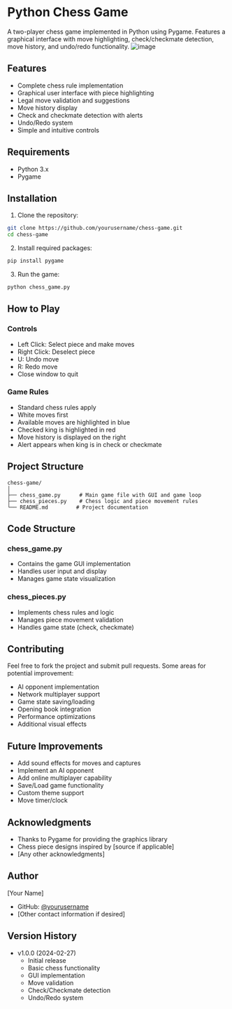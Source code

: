 # Python Chess Game

A two-player chess game implemented in Python using Pygame. Features a graphical interface with move highlighting, check/checkmate detection, move history, and undo/redo functionality.
![image](https://github.com/user-attachments/assets/d1f9ae21-669d-4ae6-9ad6-73897aed638e)




## Features

- Complete chess rule implementation
- Graphical user interface with piece highlighting
- Legal move validation and suggestions
- Move history display
- Check and checkmate detection with alerts
- Undo/Redo system
- Simple and intuitive controls

## Requirements

- Python 3.x
- Pygame

## Installation

1. Clone the repository:
```bash
git clone https://github.com/yourusername/chess-game.git
cd chess-game
```

2. Install required packages:
```bash
pip install pygame
```

3. Run the game:
```bash
python chess_game.py
```

## How to Play

### Controls
- Left Click: Select piece and make moves
- Right Click: Deselect piece
- U: Undo move
- R: Redo move
- Close window to quit

### Game Rules
- Standard chess rules apply
- White moves first
- Available moves are highlighted in blue
- Checked king is highlighted in red
- Move history is displayed on the right
- Alert appears when king is in check or checkmate

## Project Structure

```
chess-game/
│
├── chess_game.py      # Main game file with GUI and game loop
├── chess_pieces.py    # Chess logic and piece movement rules
└── README.md         # Project documentation
```

## Code Structure

### chess_game.py
- Contains the game GUI implementation
- Handles user input and display
- Manages game state visualization

### chess_pieces.py
- Implements chess rules and logic
- Manages piece movement validation
- Handles game state (check, checkmate)

## Contributing

Feel free to fork the project and submit pull requests. Some areas for potential improvement:

- AI opponent implementation
- Network multiplayer support
- Game state saving/loading
- Opening book integration
- Performance optimizations
- Additional visual effects


## Future Improvements

- Add sound effects for moves and captures
- Implement an AI opponent
- Add online multiplayer capability
- Save/Load game functionality
- Custom theme support
- Move timer/clock



## Acknowledgments

- Thanks to Pygame for providing the graphics library
- Chess piece designs inspired by [source if applicable]
- [Any other acknowledgments]

## Author

[Your Name]
- GitHub: [@yourusername](https://github.com/yourusername)
- [Other contact information if desired]

## Version History

- v1.0.0 (2024-02-27)
  - Initial release
  - Basic chess functionality
  - GUI implementation
  - Move validation
  - Check/Checkmate detection
  - Undo/Redo system
